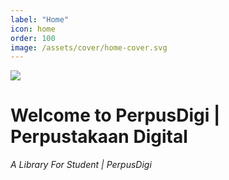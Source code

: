 ```yaml
---
label: "Home"
icon: home
order: 100
image: /assets/cover/home-cover.svg
---
```

![](/assets/cover/home-cover.png)

# Welcome to PerpusDigi | Perpustakaan Digital

<i>A Library For Student | PerpusDigi</i>